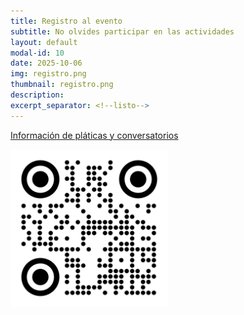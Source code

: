 ```yaml
---
title: Registro al evento
subtitle: No olvides participar en las actividades
layout: default
modal-id: 10
date: 2025-10-06
img: registro.png
thumbnail: registro.png
description: 
excerpt_separator: <!--listo-->
---
```


[Información de pláticas y conversatorios](/assets/platicas-y-conversatorios.pdf)

<img src="img/portfolio/qr-inscripcion.jpeg" class="img-responsive img-centered" alt="" style="width: 50%" >

<!--listo-->
